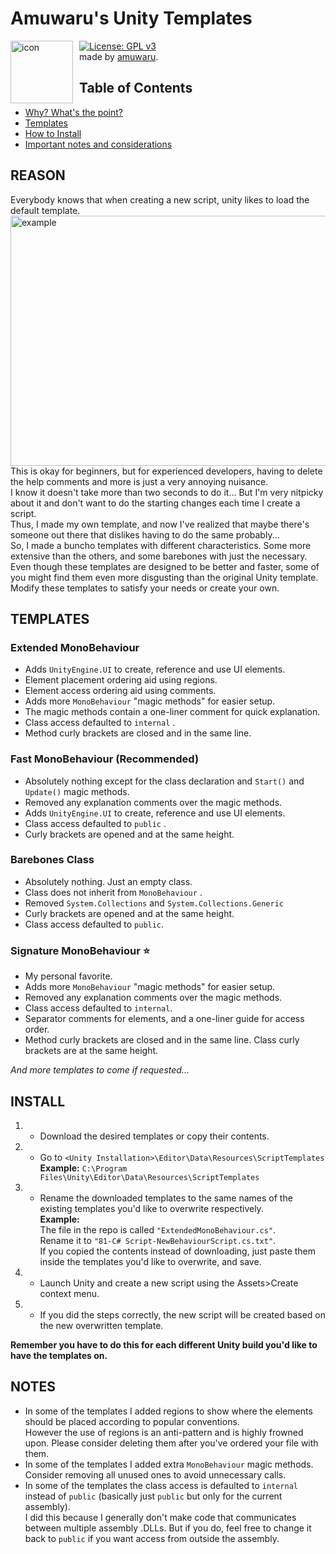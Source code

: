 # Amuwaru's Unity Templates
<img width="100" height="100" align="left" style="float: left; margin: 0 10px 0 0;" alt="icon" src="https://lh3.googleusercontent.com/proxy/AAQvHQWUGXHDCWFFPpt0XoWjf0v7xSxPz3OH4cbQb3PQ1ncHi2l_DpNCrfSQqtVNadb_QDj_-yoWnfzmaYbecxw6DXnUZxyBGmREvBx5J3Jg1Vifl2FNHlrDz3-BSFlgDPV1D_sPfg">

[![License: GPL v3](https://img.shields.io/badge/License-GPLv3-blue.svg)](https://www.gnu.org/licenses/gpl-3.0)  
made by [amuwaru](https://twitter.com/amuwaru).  

## Table of Contents
- [Why? What's the point?](#reason)
- [Templates](#templates)
- [How to Install](#install)
- [Important notes and considerations](#notes)

## REASON
Everybody knows that when creating a new script, unity likes to load the default template.  
<img width="800" height="400" alt="example" src="https://forum.unity.com/attachments/before-jpg.332302/">  
This is okay for beginners, but for experienced developers, having to delete the help comments and more is just a very annoying nuisance.  
I know it doesn't take more than two seconds to do it...  But I'm very nitpicky about it and don't want to do the starting changes each time I create a script.  
Thus, I made my own template, and now I've realized that maybe there's someone out there that dislikes having to do the same probably...  
So, I made a buncho templates with different characteristics. Some more extensive than the others, and some barebones with just the necessary.  
Even though these templates are designed to be better and faster, some of you might find them even more disgusting than the original Unity template. Modify these templates to satisfy your needs or create your own.

## TEMPLATES
### Extended MonoBehaviour
- Adds ```UnityEngine.UI```  to create, reference and use UI elements.
- Element placement ordering aid using regions.
- Element access ordering aid using comments.
- Adds more ```MonoBehaviour```  "magic methods" for easier setup.
- The magic methods contain a one-liner comment for quick explanation.
- Class access defaulted to ```internal``` .
- Method curly brackets are closed and in the same line.

### Fast MonoBehaviour (Recommended)
- Absolutely nothing except for the class declaration and ```Start()```  and ```Update()```  magic methods.
- Removed any explanation comments over the magic methods.
- Adds ```UnityEngine.UI```  to create, reference and use UI elements.
- Class access defaulted to ```public``` .
- Curly brackets are opened and at the same height.

### Barebones Class
- Absolutely nothing. Just an empty class.
- Class does not inherit from ```MonoBehaviour``` .
- Removed ```System.Collections``` and ```System.Collections.Generic``` 
- Curly brackets are opened and at the same height.
- Class access defaulted to ```public```.

### Signature MonoBehaviour ⭐
- My personal favorite.
- Adds more ```MonoBehaviour``` "magic methods" for easier setup.
- Removed any explanation comments over the magic methods.
- Class access defaulted to ```internal```.
- Separator comments for elements, and a one-liner guide for access order.
- Method curly brackets are closed and in the same line. Class curly brackets are at the same height.

*And more templates to come if requested...*

## INSTALL
1. - Download the desired templates or copy their contents.  
2. - Go to ```<Unity Installation>\Editor\Data\Resources\ScriptTemplates```  
**Example:** ```C:\Program Files\Unity\Editor\Data\Resources\ScriptTemplates```  
3. - Rename the downloaded templates to the same names of the existing templates you'd like to overwrite respectively.  
**Example:**  
The file in the repo is called ```"ExtendedMonoBehaviour.cs"```.  
Rename it to ```"81-C# Script-NewBehaviourScript.cs.txt"```.  
If you copied the contents instead of downloading, just paste them inside the templates you'd like to overwrite, and save.  
4. - Launch Unity and create a new script using the Assets>Create context menu.  
5. - If you did the steps correctly, the new script will be created based on the new overwritten template.   
  
**Remember you have to do this for each different Unity build you'd like to have the templates on.**

## NOTES
- In some of the templates I added regions to show where the elements should be placed according to popular conventions.  
However the use of regions is an anti-pattern and is highly frowned upon. Please consider deleting them after you've ordered your file with them.
- In some of the templates I added extra ```MonoBehaviour``` magic methods. Consider removing all unused ones to avoid unnecessary calls.
- In some of the templates the class access is defaulted to ```internal``` instead of ```public``` (basically just ```public``` but only for the current assembly).  
I did this because I generally don't make code that communicates between multiple assembly .DLLs. But if you do, feel free to change it back to ```public``` if you want access from outside the assembly.
